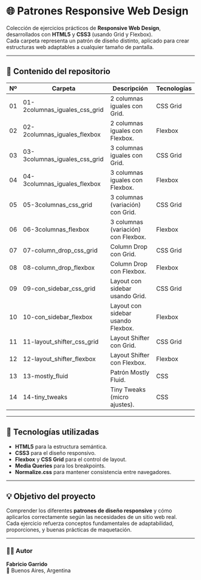 # 🌐 Patrones Responsive Web Design

Colección de ejercicios prácticos de **Responsive Web Design**, desarrollados con **HTML5** y **CSS3** (usando Grid y Flexbox).  
Cada carpeta representa un patrón de diseño distinto, aplicado para crear estructuras web adaptables a cualquier tamaño de pantalla.

---

## 📁 Contenido del repositorio


| Nº | Carpeta                         | Descripción                                  | Tecnologías |
|----|---------------------------------|----------------------------------------------|-------------|
| 01 | 01-2columnas_iguales_css_grid   | 2 columnas iguales con Grid.                 | CSS Grid    |
| 02 | 02-2columnas_iguales_flexbox    | 2 columnas iguales con Flexbox.              | Flexbox     |
| 03 | 03-3columnas_iguales_css_grid   | 3 columnas iguales con Grid.                 | CSS Grid    |
| 04 | 04-3columnas_iguales_flexbox    | 3 columnas iguales con Flexbox.              | Flexbox     |
| 05 | 05-3columnas_css_grid           | 3 columnas (variación) con Grid.             | CSS Grid    |
| 06 | 06-3columnas_flexbox            | 3 columnas (variación) con Flexbox.          | Flexbox     |
| 07 | 07-column_drop_css_grid         | Column Drop con Grid.                        | CSS Grid    |
| 08 | 08-column_drop_flexbox          | Column Drop con Flexbox.                     | Flexbox     |
| 09 | 09-con_sidebar_css_grid         | Layout con sidebar usando Grid.              | CSS Grid    |
| 10 | 10-con_sidebar_flexbox          | Layout con sidebar usando Flexbox.           | Flexbox     |
| 11 | 11-layout_shifter_css_grid      | Layout Shifter con Grid.                     | CSS Grid    |
| 12 | 12-layout_shifter_flexbox       | Layout Shifter con Flexbox.                  | Flexbox     |
| 13 | 13-mostly_fluid                 | Patrón Mostly Fluid.                         | CSS         |
| 14 | 14-tiny_tweaks                  | Tiny Tweaks (micro ajustes).                 | CSS         |


---

## 🧱 Tecnologías utilizadas
- **HTML5** para la estructura semántica.
- **CSS3** para el diseño responsivo.
- **Flexbox** y **CSS Grid** para el control de layout.
- **Media Queries** para los breakpoints.
- **Normalize.css** para mantener consistencia entre navegadores.

---

## 💡 Objetivo del proyecto
Comprender los diferentes **patrones de diseño responsive** y cómo aplicarlos correctamente según las necesidades de un sitio web real.  
Cada ejercicio refuerza conceptos fundamentales de adaptabilidad, proporciones, y buenas prácticas de maquetación.

---

### 👨‍💻 Autor
**Fabricio Garrido**  
📍 Buenos Aires, Argentina  
